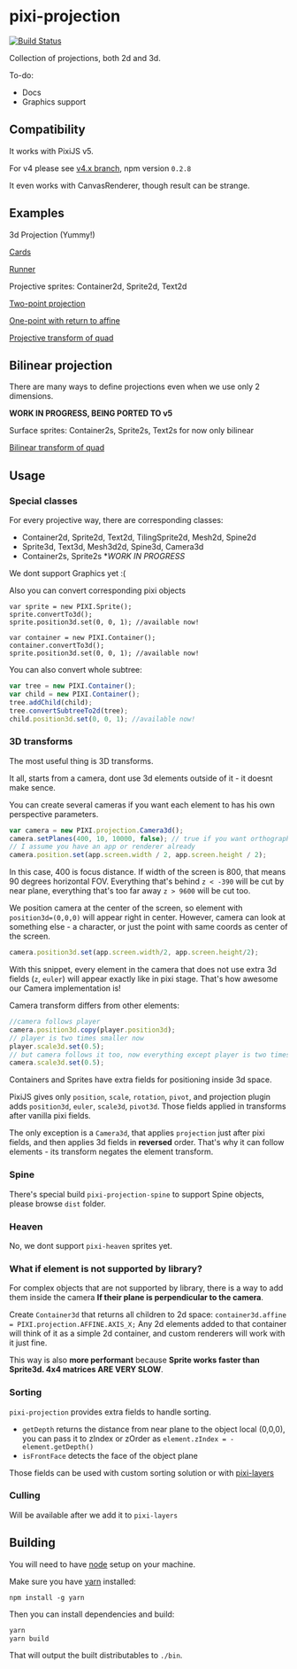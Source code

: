 # pixi-projection

[![Build Status](https://travis-ci.org/pixijs/pixi-projection.svg?branch=master)](https://travis-ci.org/pixijs/pixi-projection)

Collection of projections, both 2d and 3d.

To-do:

- Docs
- Graphics support

## Compatibility

It works with PixiJS v5. 

For v4 please see [v4.x branch](https://github.com/pixijs/pixi-projection/tree/v4.x), npm version `0.2.8`

It even works with CanvasRenderer, though result can be strange.

## Examples

3d Projection (Yummy!)

[Cards](http://pixijs.github.io/examples/#/projection/cards.js)

[Runner](http://pixijs.github.io/examples/#/projection/runner.js)

Projective sprites: Container2d, Sprite2d, Text2d

[Two-point projection](http://pixijs.github.io/examples/#/projection/basic.js)

[One-point with return to affine](http://pixijs.github.io/examples/#/projection/plane.js)

[Projective transform of quad](http://pixijs.github.io/examples/#/projection/quad-homo.js)

## Bilinear projection

There are many ways to define projections even when we use only 2 dimensions.

**WORK IN PROGRESS, BEING PORTED TO v5**

Surface sprites: Container2s, Sprite2s, Text2s for now only bilinear

[Bilinear transform of quad](http://pixijs.github.io/examples/#/projection/quad-bi.js)

## Usage

### Special classes

For every projective way, there are corresponding classes:

* Container2d, Sprite2d, Text2d, TilingSprite2d, Mesh2d, Spine2d
* Sprite3d, Text3d, Mesh3d2d, Spine3d, Camera3d
* Container2s, Sprite2s **WORK IN PROGRESS*

We dont support Graphics yet :(

Also you can convert corresponding pixi objects

```
var sprite = new PIXI.Sprite();
sprite.convertTo3d();
sprite.position3d.set(0, 0, 1); //available now!

var container = new PIXI.Container();
container.convertTo3d();
sprite.position3d.set(0, 0, 1); //available now!
```

You can also convert whole subtree:

```js
var tree = new PIXI.Container();
var child = new PIXI.Container();
tree.addChild(child);
tree.convertSubtreeTo2d(tree);
child.position3d.set(0, 0, 1); //available now!
```

### 3D transforms

The most useful thing is 3D transforms.

It all, starts from a camera, dont use 3d elements outside of it - it doesnt make sence.

You can create several cameras if you want each element to has his own perspective parameters.

```js
var camera = new PIXI.projection.Camera3d();
camera.setPlanes(400, 10, 10000, false); // true if you want orthographics projection
// I assume you have an app or renderer already 
camera.position.set(app.screen.width / 2, app.screen.height / 2);
```

In this case, 400 is focus distance. If width of the screen is 800, that means 90 degrees horizontal FOV.
Everything that's behind `z < -390` will be cut by near plane, everything that's too far away `z > 9600` will be cut too. 

We position camera at the center of the screen, so element with `position3d=(0,0,0)` will appear right in center.
However, camera can look at something else - a character, or just the point with same coords as center of the screen.

```js
camera.position3d.set(app.screen.width/2, app.screen.height/2);
```

With this snippet, every element in the camera that does not use extra 3d fields (`z`, `euler`) will appear exactly like in pixi stage.
That's how awesome our Camera implementation is!

Camera transform differs from other elements: 

```js
//camera follows player
camera.position3d.copy(player.position3d);
// player is two times smaller now
player.scale3d.set(0.5); 
// but camera follows it too, now everything except player is two times bigger on screen :)
camera.scale3d.set(0.5); 
```

Containers and Sprites have extra fields for positioning inside 3d space.

PixiJS gives only `position`, `scale`, `rotation`, `pivot`, 
and projection plugin adds `position3d`, `euler`, `scale3d`, `pivot3d`. Those fields applied in transforms after vanilla pixi fields.

The only exception is a `Camera3d`, that applies `projection` just after pixi fields, and then applies 3d fields in **reversed** order.
That's why it can follow elements - its transform negates the element transform.

### Spine

There's special build `pixi-projection-spine` to support Spine objects, please browse `dist` folder.

### Heaven

No, we dont support `pixi-heaven` sprites yet.

### What if element is not supported by library?

For complex objects that are not supported by library, there is a way to add them inside the camera **If their plane is perpendicular to the camera**.

Create `Container3d` that returns all children to 2d space: `container3d.affine = PIXI.projection.AFFINE.AXIS_X;` 
Any 2d elements added to that container will think of it as a simple 2d container, and custom renderers will work with it just fine.

This way is also **more performant** because **Sprite works faster than Sprite3d. 4x4 matrices ARE VERY SLOW**.

### Sorting

`pixi-projection` provides extra fields to handle sorting. 
 
* `getDepth` returns the distance from near plane to the object local (0,0,0), you can pass it to zIndex or zOrder as `element.zIndex = -element.getDepth()`
* `isFrontFace` detects the face of the object plane

Those fields can be used with custom sorting solution or with [pixi-layers](https://github.com/pixijs/pixi-display/tree/layers/)

### Culling

Will be available after we add it to `pixi-layers`

## Building

You will need to have [node][node] setup on your machine.

Make sure you have [yarn][yarn] installed:

    npm install -g yarn

Then you can install dependencies and build:

```bash
yarn
yarn build
```

That will output the built distributables to `./bin`.

[node]:             https://nodejs.org/
[typescript]:       https://www.typescriptlang.org/
[yarn]:             https://yarnpkg.com
